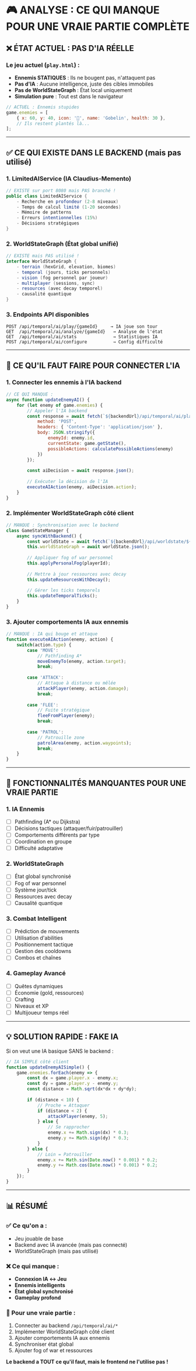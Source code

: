 # 🎮 ANALYSE : CE QUI MANQUE POUR UNE VRAIE PARTIE COMPLÈTE

## ❌ **ÉTAT ACTUEL : PAS D'IA RÉELLE**

### Le jeu actuel (`play.html`) :
- **Ennemis STATIQUES** : Ils ne bougent pas, n'attaquent pas
- **Pas d'IA** : Aucune intelligence, juste des cibles immobiles
- **Pas de WorldStateGraph** : État local uniquement
- **Simulation pure** : Tout est dans le navigateur

```javascript
// ACTUEL : Ennemis stupides
game.enemies = [
    { x: 60, y: 40, icon: '👺', name: 'Gobelin', health: 30 },
    // Ils restent plantés là...
];
```

---

## ✅ **CE QUI EXISTE DANS LE BACKEND (mais pas utilisé)**

### 1. **LimitedAIService** (IA Claudius-Memento)
```java
// EXISTE sur port 8080 mais PAS branché !
public class LimitedAIService {
    - Recherche en profondeur (2-8 niveaux)
    - Temps de calcul limité (1-20 secondes)
    - Mémoire de patterns
    - Erreurs intentionnelles (15%)
    - Décisions stratégiques
}
```

### 2. **WorldStateGraph** (État global unifié)
```java
// EXISTE mais PAS utilisé !
interface WorldStateGraph {
    - terrain (hexGrid, elevation, biomes)
    - temporal (jours, ticks personnels)
    - vision (fog personnel par joueur)
    - multiplayer (sessions, sync)
    - resources (avec decay temporel)
    - causalité quantique
}
```

### 3. **Endpoints API disponibles**
```
POST /api/temporal/ai/play/{gameId}     → IA joue son tour
GET  /api/temporal/ai/analyze/{gameId}   → Analyse de l'état
GET  /api/temporal/ai/stats              → Statistiques IA
POST /api/temporal/ai/configure          → Config difficulté
```

---

## 🔧 **CE QU'IL FAUT FAIRE POUR CONNECTER L'IA**

### 1. **Connecter les ennemis à l'IA backend**
```javascript
// CE QUI MANQUE :
async function updateEnemyAI() {
    for (let enemy of game.enemies) {
        // Appeler l'IA backend
        const response = await fetch(`${backendUrl}/api/temporal/ai/play/${gameId}`, {
            method: 'POST',
            headers: { 'Content-Type': 'application/json' },
            body: JSON.stringify({
                enemyId: enemy.id,
                currentState: game.getState(),
                possibleActions: calculatePossibleActions(enemy)
            })
        });
        
        const aiDecision = await response.json();
        
        // Exécuter la décision de l'IA
        executeAIAction(enemy, aiDecision.action);
    }
}
```

### 2. **Implémenter WorldStateGraph côté client**
```javascript
// MANQUE : Synchronisation avec le backend
class GameStateManager {
    async syncWithBackend() {
        const worldState = await fetch(`${backendUrl}/api/worldstate/${gameId}`);
        this.worldStateGraph = await worldState.json();
        
        // Appliquer fog of war personnel
        this.applyPersonalFog(playerId);
        
        // Mettre à jour ressources avec decay
        this.updateResourcesWithDecay();
        
        // Gérer les ticks temporels
        this.updateTemporalTicks();
    }
}
```

### 3. **Ajouter comportements IA aux ennemis**
```javascript
// MANQUE : IA qui bouge et attaque
function executeAIAction(enemy, action) {
    switch(action.type) {
        case 'MOVE':
            // Pathfinding A*
            moveEnemyTo(enemy, action.target);
            break;
            
        case 'ATTACK':
            // Attaque à distance ou mêlée
            attackPlayer(enemy, action.damage);
            break;
            
        case 'FLEE':
            // Fuite stratégique
            fleeFromPlayer(enemy);
            break;
            
        case 'PATROL':
            // Patrouille zone
            patrolArea(enemy, action.waypoints);
            break;
    }
}
```

---

## 🎯 **FONCTIONNALITÉS MANQUANTES POUR UNE VRAIE PARTIE**

### 1. **IA Ennemis**
- [ ] Pathfinding (A* ou Dijkstra)
- [ ] Décisions tactiques (attaquer/fuir/patrouiller)
- [ ] Comportements différents par type
- [ ] Coordination en groupe
- [ ] Difficulté adaptative

### 2. **WorldStateGraph**
- [ ] État global synchronisé
- [ ] Fog of war personnel
- [ ] Système jour/tick
- [ ] Ressources avec decay
- [ ] Causalité quantique

### 3. **Combat Intelligent**
- [ ] Prédiction de mouvements
- [ ] Utilisation d'abilities
- [ ] Positionnement tactique
- [ ] Gestion des cooldowns
- [ ] Combos et chaînes

### 4. **Gameplay Avancé**
- [ ] Quêtes dynamiques
- [ ] Économie (gold, ressources)
- [ ] Crafting
- [ ] Niveaux et XP
- [ ] Multijoueur temps réel

---

## 💡 **SOLUTION RAPIDE : FAKE IA**

Si on veut une IA basique SANS le backend :

```javascript
// IA SIMPLE côté client
function updateEnemyAISimple() {
    game.enemies.forEach(enemy => {
        const dx = game.player.x - enemy.x;
        const dy = game.player.y - enemy.y;
        const distance = Math.sqrt(dx*dx + dy*dy);
        
        if (distance < 10) {
            // Proche = Attaquer
            if (distance < 2) {
                attackPlayer(enemy, 5);
            } else {
                // Se rapprocher
                enemy.x += Math.sign(dx) * 0.3;
                enemy.y += Math.sign(dy) * 0.3;
            }
        } else {
            // Loin = Patrouiller
            enemy.x += Math.sin(Date.now() * 0.001) * 0.2;
            enemy.y += Math.cos(Date.now() * 0.001) * 0.2;
        }
    });
}
```

---

## 📊 **RÉSUMÉ**

### ✅ Ce qu'on a :
- Jeu jouable de base
- Backend avec IA avancée (mais pas connecté)
- WorldStateGraph (mais pas utilisé)

### ❌ Ce qui manque :
- **Connexion IA ↔ Jeu**
- **Ennemis intelligents**
- **État global synchronisé**
- **Gameplay profond**

### 🚀 Pour une vraie partie :
1. Connecter au backend `/api/temporal/ai/*`
2. Implémenter WorldStateGraph côté client
3. Ajouter comportements IA aux ennemis
4. Synchroniser état global
5. Ajouter fog of war et ressources

**Le backend a TOUT ce qu'il faut, mais le frontend ne l'utilise pas !**